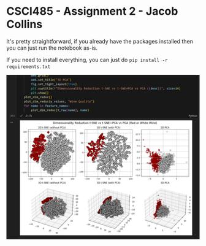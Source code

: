# CSCI485 - Assignment 2 - Jacob Collins

It's pretty straightforward, if you already have the packages installed then you can just run the notebook as-is.

If you need to install everything, you can just do `pip install -r requirements.txt`

![](example-screenshot.png)
